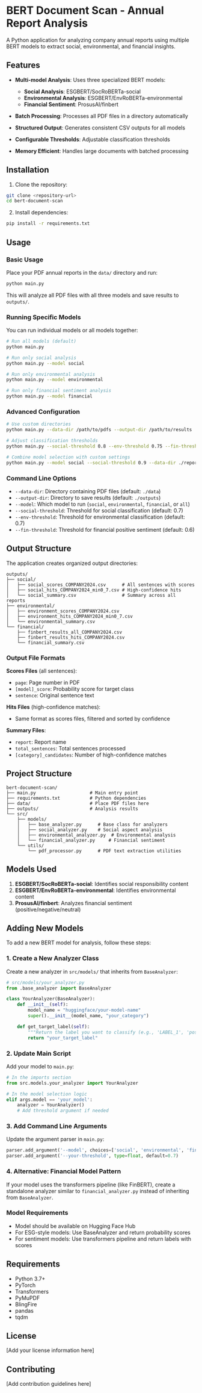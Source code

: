 # BERT Document Scan - Annual Report Analysis

A Python application for analyzing company annual reports using multiple BERT models to extract social, environmental, and financial insights.

## Features

- **Multi-model Analysis**: Uses three specialized BERT models:
  - **Social Analysis**: ESGBERT/SocRoBERTa-social
  - **Environmental Analysis**: ESGBERT/EnvRoBERTa-environmental  
  - **Financial Sentiment**: ProsusAI/finbert

- **Batch Processing**: Processes all PDF files in a directory automatically
- **Structured Output**: Generates consistent CSV outputs for all models
- **Configurable Thresholds**: Adjustable classification thresholds
- **Memory Efficient**: Handles large documents with batched processing

## Installation

1. Clone the repository:
```bash
git clone <repository-url>
cd bert-document-scan
```

2. Install dependencies:
```bash
pip install -r requirements.txt
```

## Usage

### Basic Usage

Place your PDF annual reports in the `data/` directory and run:

```bash
python main.py
```

This will analyze all PDF files with all three models and save results to `outputs/`.

### Running Specific Models

You can run individual models or all models together:

```bash
# Run all models (default)
python main.py

# Run only social analysis
python main.py --model social

# Run only environmental analysis
python main.py --model environmental

# Run only financial sentiment analysis
python main.py --model financial
```

### Advanced Configuration

```bash
# Use custom directories
python main.py --data-dir /path/to/pdfs --output-dir /path/to/results

# Adjust classification thresholds
python main.py --social-threshold 0.8 --env-threshold 0.75 --fin-threshold 0.65

# Combine model selection with custom settings
python main.py --model social --social-threshold 0.9 --data-dir ./reports
```

### Command Line Options

- `--data-dir`: Directory containing PDF files (default: `./data`)
- `--output-dir`: Directory to save results (default: `./outputs`)
- `--model`: Which model to run (`social`, `environmental`, `financial`, or `all`)
- `--social-threshold`: Threshold for social classification (default: 0.7)
- `--env-threshold`: Threshold for environmental classification (default: 0.7)
- `--fin-threshold`: Threshold for financial positive sentiment (default: 0.6)

## Output Structure

The application creates organized output directories:

```
outputs/
├── social/
│   ├── social_scores_COMPANY2024.csv      # All sentences with scores
│   ├── social_hits_COMPANY2024_min0_7.csv # High-confidence hits
│   └── social_summary.csv                 # Summary across all reports
├── environmental/
│   ├── environment_scores_COMPANY2024.csv
│   ├── environment_hits_COMPANY2024_min0_7.csv
│   └── environmental_summary.csv
└── financial/
    ├── finbert_results_all_COMPANY2024.csv
    ├── finbert_results_hits_COMPANY2024.csv
    └── financial_summary.csv
```

### Output File Formats

**Scores Files** (all sentences):
- `page`: Page number in PDF
- `[model]_score`: Probability score for target class
- `sentence`: Original sentence text

**Hits Files** (high-confidence matches):
- Same format as scores files, filtered and sorted by confidence

**Summary Files**:
- `report`: Report name
- `total_sentences`: Total sentences processed
- `[category]_candidates`: Number of high-confidence matches

## Project Structure

```
bert-document-scan/
├── main.py                    # Main entry point
├── requirements.txt           # Python dependencies
├── data/                      # Place PDF files here
├── outputs/                   # Analysis results
└── src/
    ├── models/
    │   ├── base_analyzer.py      # Base class for analyzers
    │   ├── social_analyzer.py    # Social aspect analysis
    │   ├── environmental_analyzer.py  # Environmental analysis
    │   └── financial_analyzer.py     # Financial sentiment
    └── utils/
        └── pdf_processor.py      # PDF text extraction utilities
```

## Models Used

1. **ESGBERT/SocRoBERTa-social**: Identifies social responsibility content
2. **ESGBERT/EnvRoBERTa-environmental**: Identifies environmental content  
3. **ProsusAI/finbert**: Analyzes financial sentiment (positive/negative/neutral)

## Adding New Models

To add a new BERT model for analysis, follow these steps:

### 1. Create a New Analyzer Class

Create a new analyzer in `src/models/` that inherits from `BaseAnalyzer`:

```python
# src/models/your_analyzer.py
from .base_analyzer import BaseAnalyzer

class YourAnalyzer(BaseAnalyzer):
    def __init__(self):
        model_name = "huggingface/your-model-name"
        super().__init__(model_name, "your_category")

    def get_target_label(self):
        """Return the label you want to classify (e.g., 'LABEL_1', 'positive')"""
        return "your_target_label"
```

### 2. Update Main Script

Add your model to `main.py`:

```python
# In the imports section
from src.models.your_analyzer import YourAnalyzer

# In the model selection logic
elif args.model == 'your_model':
    analyzer = YourAnalyzer()
    # Add threshold argument if needed
```

### 3. Add Command Line Arguments

Update the argument parser in `main.py`:

```python
parser.add_argument('--model', choices=['social', 'environmental', 'financial', 'your_model', 'all'])
parser.add_argument('--your-threshold', type=float, default=0.7)
```

### 4. Alternative: Financial Model Pattern

If your model uses the transformers pipeline (like FinBERT), create a standalone analyzer similar to `financial_analyzer.py` instead of inheriting from `BaseAnalyzer`.

### Model Requirements

- Model should be available on Hugging Face Hub
- For ESG-style models: Use BaseAnalyzer and return probability scores
- For sentiment models: Use transformers pipeline and return labels with scores

## Requirements

- Python 3.7+
- PyTorch
- Transformers
- PyMuPDF
- BlingFire
- pandas
- tqdm

## License

[Add your license information here]

## Contributing

[Add contribution guidelines here]